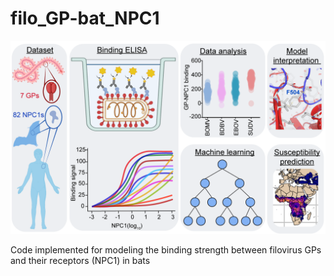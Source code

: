 # filo_GP-bat_NPC1
![Introduction image](/img/0_overview.png)

Code implemented for modeling the binding strength between filovirus GPs and their receptors (NPC1) in bats
